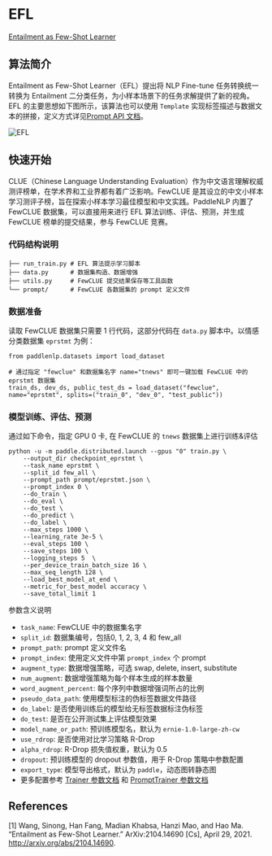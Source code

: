 # EFL


[Entailment as Few-Shot Learner](https://arxiv.org/abs/2104.14690)


## 算法简介

Entailment as Few-Shot Learner（EFL）提出将 NLP Fine-tune 任务转换统一转换为 Entailment 二分类任务，为小样本场景下的任务求解提供了新的视角。EFL 的主要思想如下图所示，该算法也可以使用 `Template` 实现标签描述与数据文本的拼接，定义方式详见[Prompt API 文档](https://github.com/PaddlePaddle/PaddleNLP/blob/develop/docs/advanced_guide/prompt.md)。

![EFL](https://user-images.githubusercontent.com/25607475/204245126-bd94e87c-f25f-471e-af1c-d1e05f7a2897.png)

## 快速开始

CLUE（Chinese Language Understanding Evaluation）作为中文语言理解权威测评榜单，在学术界和工业界都有着广泛影响。FewCLUE 是其设立的中文小样本学习测评子榜，旨在探索小样本学习最佳模型和中文实践。PaddleNLP 内置了 FewCLUE 数据集，可以直接用来进行 EFL 算法训练、评估、预测，并生成 FewCLUE 榜单的提交结果，参与 FewCLUE 竞赛。

### 代码结构说明
```
├── run_train.py # EFL 算法提示学习脚本
├── data.py      # 数据集构造、数据增强
├── utils.py     # FewCLUE 提交结果保存等工具函数
└── prompt/      # FewCLUE 各数据集的 prompt 定义文件
```

###  数据准备

读取 FewCLUE 数据集只需要 1 行代码，这部分代码在 `data.py` 脚本中。以情感分类数据集 `eprstmt` 为例：

```
from paddlenlp.datasets import load_dataset

# 通过指定 "fewclue" 和数据集名字 name="tnews" 即可一键加载 FewCLUE 中的 eprstmt 数据集
train_ds, dev_ds, public_test_ds = load_dataset("fewclue", name="eprstmt", splits=("train_0", "dev_0", "test_public"))
```

### 模型训练、评估、预测

通过如下命令，指定 GPU 0 卡,  在 FewCLUE 的 `tnews` 数据集上进行训练&评估
```
python -u -m paddle.distributed.launch --gpus "0" train.py \
    --output_dir checkpoint_eprstmt \
    --task_name eprstmt \
    --split_id few_all \
    --prompt_path prompt/eprstmt.json \
    --prompt_index 0 \
    --do_train \
    --do_eval \
    --do_test \
    --do_predict \
    --do_label \
    --max_steps 1000 \
    --learning_rate 3e-5 \
    --eval_steps 100 \
    --save_steps 100 \
    --logging_steps 5  \
    --per_device_train_batch_size 16 \
    --max_seq_length 128 \
    --load_best_model_at_end \
    --metric_for_best_model accuracy \
    --save_total_limit 1
```
参数含义说明
- `task_name`: FewCLUE 中的数据集名字
- `split_id`: 数据集编号，包括0, 1, 2, 3, 4 和 few_all
- `prompt_path`: prompt 定义文件名
- `prompt_index`: 使用定义文件中第 `prompt_index` 个 prompt
- `augment_type`: 数据增强策略，可选 swap, delete, insert, substitute
- `num_augment`: 数据增强策略为每个样本生成的样本数量
- `word_augment_percent`: 每个序列中数据增强词所占的比例
- `pseudo_data_path`: 使用模型标注的伪标签数据文件路径
- `do_label`: 是否使用训练后的模型给无标签数据标注伪标签
- `do_test`: 是否在公开测试集上评估模型效果
- `model_name_or_path`: 预训练模型名，默认为 `ernie-1.0-large-zh-cw`
- `use_rdrop`: 是否使用对比学习策略 R-Drop
- `alpha_rdrop`: R-Drop 损失值权重，默认为 0.5
- `dropout`: 预训练模型的 dropout 参数值，用于 R-Drop 策略中参数配置
- `export_type`: 模型导出格式，默认为 `paddle`，动态图转静态图
- 更多配置参考 [Trainer 参数文档](https://github.com/PaddlePaddle/PaddleNLP/blob/develop/docs/trainer.md#trainingarguments-%E5%8F%82%E6%95%B0%E4%BB%8B%E7%BB%8D) 和 [PromptTrainer 参数文档](https://github.com/PaddlePaddle/PaddleNLP/blob/develop/docs/advanced_guide/prompt.md#prompttrainer%E5%8F%82%E6%95%B0%E5%88%97%E8%A1%A8)


## References
[1] Wang, Sinong, Han Fang, Madian Khabsa, Hanzi Mao, and Hao Ma. “Entailment as Few-Shot Learner.” ArXiv:2104.14690 [Cs], April 29, 2021. http://arxiv.org/abs/2104.14690.
